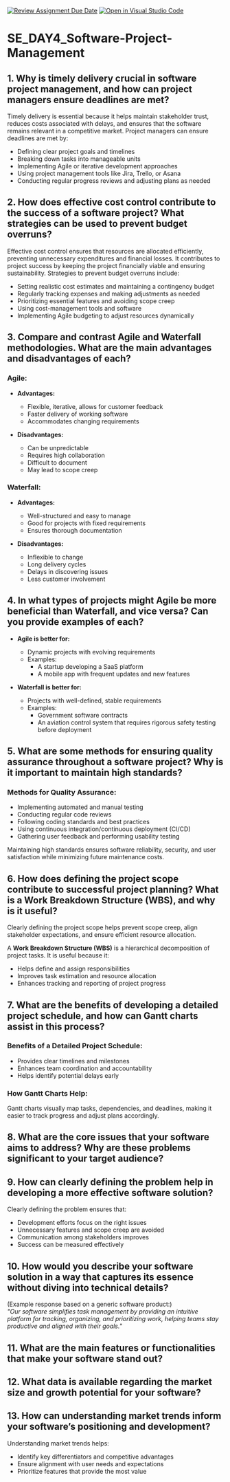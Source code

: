 [![Review Assignment Due Date](https://classroom.github.com/assets/deadline-readme-button-22041afd0340ce965d47ae6ef1cefeee28c7c493a6346c4f15d667ab976d596c.svg)](https://classroom.github.com/a/9pw6JKcu)
[![Open in Visual Studio Code](https://classroom.github.com/assets/open-in-vscode-2e0aaae1b6195c2367325f4f02e2d04e9abb55f0b24a779b69b11b9e10269abc.svg)](https://classroom.github.com/online_ide?assignment_repo_id=18811414&assignment_repo_type=AssignmentRepo)
# SE_DAY4_Software-Project-Management

## 1. Why is timely delivery crucial in software project management, and how can project managers ensure deadlines are met?

Timely delivery is essential because it helps maintain stakeholder trust, reduces costs associated with delays, and ensures that the software remains relevant in a competitive market. Project managers can ensure deadlines are met by:

- Defining clear project goals and timelines  
- Breaking down tasks into manageable units  
- Implementing Agile or iterative development approaches  
- Using project management tools like Jira, Trello, or Asana  
- Conducting regular progress reviews and adjusting plans as needed  

## 2. How does effective cost control contribute to the success of a software project? What strategies can be used to prevent budget overruns?

Effective cost control ensures that resources are allocated efficiently, preventing unnecessary expenditures and financial losses. It contributes to project success by keeping the project financially viable and ensuring sustainability. Strategies to prevent budget overruns include:

- Setting realistic cost estimates and maintaining a contingency budget  
- Regularly tracking expenses and making adjustments as needed  
- Prioritizing essential features and avoiding scope creep  
- Using cost-management tools and software  
- Implementing Agile budgeting to adjust resources dynamically  

## 3. Compare and contrast Agile and Waterfall methodologies. What are the main advantages and disadvantages of each?

### **Agile:**
- **Advantages:**  
  - Flexible, iterative, allows for customer feedback  
  - Faster delivery of working software  
  - Accommodates changing requirements  

- **Disadvantages:**  
  - Can be unpredictable  
  - Requires high collaboration  
  - Difficult to document  
  - May lead to scope creep  

### **Waterfall:**
- **Advantages:**  
  - Well-structured and easy to manage  
  - Good for projects with fixed requirements  
  - Ensures thorough documentation  

- **Disadvantages:**  
  - Inflexible to change  
  - Long delivery cycles  
  - Delays in discovering issues  
  - Less customer involvement  

## 4. In what types of projects might Agile be more beneficial than Waterfall, and vice versa? Can you provide examples of each?

- **Agile is better for:**  
  - Dynamic projects with evolving requirements  
  - Examples:  
    - A startup developing a SaaS platform  
    - A mobile app with frequent updates and new features  

- **Waterfall is better for:**  
  - Projects with well-defined, stable requirements  
  - Examples:  
    - Government software contracts  
    - An aviation control system that requires rigorous safety testing before deployment  

## 5. What are some methods for ensuring quality assurance throughout a software project? Why is it important to maintain high standards?

### **Methods for Quality Assurance:**
- Implementing automated and manual testing  
- Conducting regular code reviews  
- Following coding standards and best practices  
- Using continuous integration/continuous deployment (CI/CD)  
- Gathering user feedback and performing usability testing  

Maintaining high standards ensures software reliability, security, and user satisfaction while minimizing future maintenance costs.

## 6. How does defining the project scope contribute to successful project planning? What is a Work Breakdown Structure (WBS), and why is it useful?

Clearly defining the project scope helps prevent scope creep, align stakeholder expectations, and ensure efficient resource allocation.  

A **Work Breakdown Structure (WBS)** is a hierarchical decomposition of project tasks. It is useful because it:  

- Helps define and assign responsibilities  
- Improves task estimation and resource allocation  
- Enhances tracking and reporting of project progress  

## 7. What are the benefits of developing a detailed project schedule, and how can Gantt charts assist in this process?

### **Benefits of a Detailed Project Schedule:**
- Provides clear timelines and milestones  
- Enhances team coordination and accountability  
- Helps identify potential delays early  

### **How Gantt Charts Help:**
Gantt charts visually map tasks, dependencies, and deadlines, making it easier to track progress and adjust plans accordingly.

## 8. What are the core issues that your software aims to address? Why are these problems significant to your target audience?

## 9. How can clearly defining the problem help in developing a more effective software solution?

Clearly defining the problem ensures that:

- Development efforts focus on the right issues  
- Unnecessary features and scope creep are avoided  
- Communication among stakeholders improves  
- Success can be measured effectively  

## 10. How would you describe your software solution in a way that captures its essence without diving into technical details?

(Example response based on a generic software product:)  
*"Our software simplifies task management by providing an intuitive platform for tracking, organizing, and prioritizing work, helping teams stay productive and aligned with their goals."*

## 11. What are the main features or functionalities that make your software stand out?

## 12. What data is available regarding the market size and growth potential for your software?

## 13. How can understanding market trends inform your software’s positioning and development?

Understanding market trends helps:  
- Identify key differentiators and competitive advantages  
- Ensure alignment with user needs and expectations  
- Prioritize features that provide the most value  
